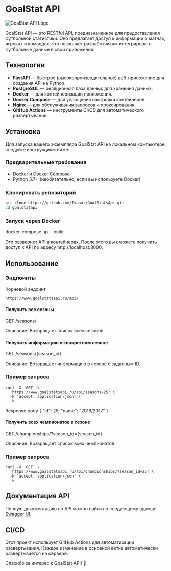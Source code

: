 # GoalStat API

![GoalStat API Logo](https://example.com/logo.png) <!-- Замените на реальную ссылку на изображение логотипа вашего проекта -->

GoalStat API — это RESTful API, предназначенное для предоставления футбольной статистики. Оно предлагает доступ к информации о матчах, игроках и командах, что позволяет разработчикам интегрировать футбольные данные в свои приложения.

## Технологии

- **FastAPI** — быстрое (высокопроизводительное) веб-приложение для создания API на Python.
- **PostgreSQL** — реляционная база данных для хранения данных.
- **Docker** — для контейнеризации приложения.
- **Docker Compose** — для упрощения настройки контейнеров.
- **Nginx** — для обслуживания запросов и проксирования.
- **GitHub Actions** — инструменты CI/CD для автоматического развертывания.

## Установка

Для запуска вашего экземпляра GoalStat API на локальном компьютере, следуйте инструкциям ниже:

### Предварительные требования

- [Docker](https://www.docker.com/get-started) и [Docker Compose](https://docs.docker.com/compose/install/)
- Python 3.7+ (необязательно, если вы используете Docker)

### Клонировать репозиторий

```bash
git clone https://github.com/Ivaaat/GoalStatsApi.git
cd goalstatapi
```

### Запуск через Docker 
docker-compose up --build

Это развернет API в контейнерах. После этого вы сможете получить доступ к API по адресу http://localhost:8000.

## Использование

### Эндпоинты
Корневой эндоинт 
```
https://www.goalstatsapi.ru/api/ 
```

#### Получить все сезоны
GET /seasons/

Описание: Возвращает список всех сезонов.

#### Получить информацию о конкретном сезоне
GET /seasons/{season_id}

Описание: Возвращает информацию о сезоне с заданным ID.

### Пример запроса
  ```
  curl -X 'GET' \
    'https://www.goalstatsapi.ru/api/seasons/25' \
    -H 'accept: application/json' \
    -k
  ```
	
Response body
{
  "id": 25,
  "name": "2016/2017"
}

#### Получить всех чемпионатов в сезоне
GET /championships/?season_id={season_id}

Описание: Возвращает список всех чемпионатов.

### Пример запроса
  ```
  curl -X 'GET' \
    'https://www.goalstatsapi.ru/api/championships/?season_id=25' \
    -H 'accept: application/json' \
    -k
  ```

## Документация API

Полную документацию по API можно найти по следующему адресу: [Swagger UI](http://www.goalstatsapi.ru/docs).

## CI/CD

Этот проект использует GitHub Actions для автоматизации развертывания. Каждое изменение в основной ветке автоматически развертывается на сервере.


Спасибо за интерес к GoalStat API! 🚀
